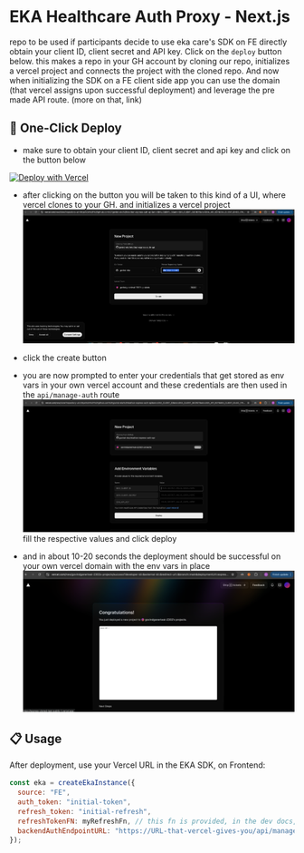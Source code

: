 # EKA Healthcare Auth Proxy - Next.js

repo to be used if participants decide to use eka care's SDK on FE directly
obtain your client ID, client secret and API key. Click on the `deploy` button below. this makes a repo in your GH account by cloning our repo, initializes a vercel project and connects the project with the cloned repo. And now when initializing the SDK on a FE client side app you can use the domain (that vercel assigns upon successful deployment) and leverage the pre made API route. (more on that, link)

## 🚀 One-Click Deploy

- make sure to obtain your client ID, client secret and api key and click on the button below

[![Deploy with Vercel](https://vercel.com/button)](https://vercel.com/new/clone?repository-url=https%3A%2F%2Fgithub.com%2Fgovind-eka%2Fekathon-next-auth-api&env=EKA_CLIENT_ID,EKA_CLIENT_SECRET,EKA_API_KEY&envDescription=Your%20EKA%20Healthcare%20API%20credentials%20from%20the%20hackathon&envLink=https%3A%2F%2Fdeveloper.eka.care%2Fapi-reference%2F)

- after clicking on the button you will be taken to this kind of a UI, where vercel clones to your GH. and initializes a vercel project
  ![alt text](image.png)

- click the create button

- you are now prompted to enter your credentials that get stored as env vars in your own vercel account and these credentials are then used in the `api/manage-auth` route
  ![alt text](image-1.png)
  fill the respective values and click deploy

- and in about 10-20 seconds the deployment should be successful on your own vercel domain with the env vars in place
  ![alt text](image-2.png)

## 📋 Usage

After deployment, use your Vercel URL in the EKA SDK, on Frontend:

```js
const eka = createEkaInstance({
  source: "FE",
  auth_token: "initial-token",
  refresh_token: "initial-refresh",
  refreshTokenFN: myRefreshFn, // this fn is provided, in the dev docs, you may copy it and use it on your FE apps
  backendAuthEndpointURL: "https://URL-that-vercel-gives-you/api/manage-auth",
});
```
